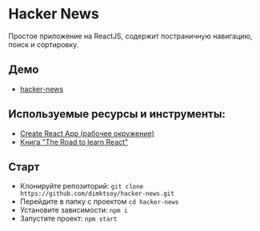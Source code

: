 #  Hacker News

Простое приложение на ReactJS, содержит постраничную навигацию, поиск и сортировку.

## Демо
- [hacker-news](https://github.com/dimktsoy/hacker-news)

## Используемые ресурсы и инструменты:
- [Create React App (рабочее окружение)](https://github.com/facebook/create-react-app)
- [Книга "The Road to learn React"](https://github.com/the-road-to-learn-react)

## Cтарт
- Клонируйте репозиторий: `git clone https://github.com/dimktsoy/hacker-news.git`
- Перейдите в папку с проектом `cd hacker-news`
- Установите зависимости: `npm i`
- Запустите проект: `npm start`